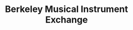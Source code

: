 ---
title: "Berkeley Musical Instrument Exchange"
url: /berkeley/berkeley-musical-instrument-exchange/
shop: music
---